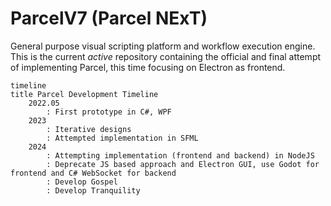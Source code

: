 # ParcelV7 (Parcel NExT)

General purpose visual scripting platform and workflow execution engine. This is the current *active* repository containing the official and final attempt of implementing Parcel, this time focusing on Electron as frontend.

```mermaid
timeline
title Parcel Development Timeline
    2022.05
        : First prototype in C#, WPF
    2023
        : Iterative designs
        : Attempted implementation in SFML
    2024
        : Attempting implementation (frontend and backend) in NodeJS
        : Deprecate JS based approach and Electron GUI, use Godot for frontend and C# WebSocket for backend
        : Develop Gospel
        : Develop Tranquility
```